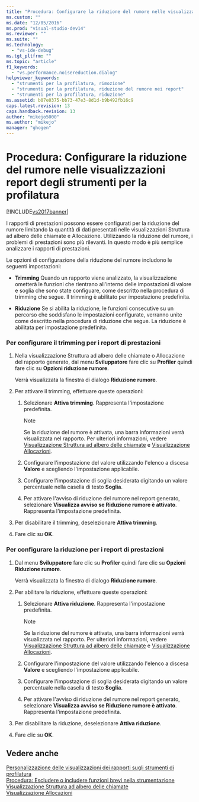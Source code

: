 ```yaml
---
title: "Procedura: Configurare la riduzione del rumore nelle visualizzazioni report degli strumenti per la profilatura | Microsoft Docs"
ms.custom: ""
ms.date: "12/05/2016"
ms.prod: "visual-studio-dev14"
ms.reviewer: ""
ms.suite: ""
ms.technology: 
  - "vs-ide-debug"
ms.tgt_pltfrm: ""
ms.topic: "article"
f1_keywords: 
  - "vs.performance.noisereduction.dialog"
helpviewer_keywords: 
  - "strumenti per la profilatura, rimozione"
  - "strumenti per la profilatura, riduzione del rumore nei report"
  - "strumenti per la profilatura, riduzione"
ms.assetid: b07e0375-bb73-47e3-8d1d-b9b492fb16c9
caps.latest.revision: 13
caps.handback.revision: 13
author: "mikejo5000"
ms.author: "mikejo"
manager: "ghogen"
---
```

# Procedura: Configurare la riduzione del rumore nelle visualizzazioni report degli strumenti per la profilatura
[!INCLUDE[vs2017banner](../code-quality/includes/vs2017banner.md)]

I rapporti di prestazioni possono essere configurati per la riduzione del rumore limitando la quantità di dati presentati nelle visualizzazioni Struttura ad albero delle chiamate e Allocazione.  Utilizzando la riduzione del rumore, i problemi di prestazioni sono più rilevanti.  In questo modo è più semplice analizzare i rapporti di prestazioni.  
  
 Le opzioni di configurazione della riduzione del rumore includono le seguenti impostazioni:  
  
-   **Trimming** Quando un rapporto viene analizzato, la visualizzazione ometterà le funzioni che rientrano all'interno delle impostazioni di valore e soglia che sono state configuare, come descritto nella procedura di trimming che segue.  Il trimming è abilitato per impostazione predefinita.  
  
-   **Riduzione** Se si abilita la riduzione, le funzioni consecutive su un percorso che soddisfano le impostazioni configurate, verranno unite come descritto nella procedura di riduzione che segue.  La riduzione è abilitata per impostazione predefinita.  
  
### Per configurare il trimming per i report di prestazioni  
  
1.  Nella visualizzazione Struttura ad albero delle chiamate o Allocazione del rapporto generato, dal menu **Sviluppatore** fare clic su **Profiler** quindi fare clic su **Opzioni riduzione rumore**.  
  
     Verrà visualizzata la finestra di dialogo **Riduzione rumore**.  
  
2.  Per attivare il trimming, effettuare queste operazioni:  
  
    1.  Selezionare **Attiva trimming**.  Rappresenta l'impostazione predefinita.  
  
        > [!NOTE]
        >  Se la riduzione del rumore è attivata, una barra informazioni verrà visualizzata nel rapporto.  Per ulteriori informazioni, vedere [Visualizzazione Struttura ad albero delle chiamate](../profiling/call-tree-view.md) e [Visualizzazione Allocazioni](../profiling/dotnet-memory-allocations-view.md).  
  
    2.  Configurare l'impostazione del valore utilizzando l'elenco a discesa **Valore** e scegliendo l'impostazione applicabile.  
  
    3.  Configurare l'impostazione di soglia desiderata digitando un valore percentuale nella casella di testo **Soglia**.  
  
    4.  Per attivare l'avviso di riduzione del rumore nel report generato, selezionare **Visualizza avviso se Riduzione rumore è attivato**.  Rappresenta l'impostazione predefinita.  
  
3.  Per disabilitare il trimming, deselezionare **Attiva trimming**.  
  
4.  Fare clic su **OK**.  
  
### Per configurare la riduzione per i report di prestazioni  
  
1.  Dal menu **Sviluppatore** fare clic su **Profiler** quindi fare clic su **Opzioni Riduzione rumore**.  
  
     Verrà visualizzata la finestra di dialogo **Riduzione rumore**.  
  
2.  Per abilitare la riduzione, effettuare queste operazioni:  
  
    1.  Selezionare **Attiva riduzione**.  Rappresenta l'impostazione predefinita.  
  
        > [!NOTE]
        >  Se la riduzione del rumore è attivata, una barra informazioni verrà visualizzata nel rapporto.  Per ulteriori informazioni, vedere [Visualizzazione Struttura ad albero delle chiamate](../profiling/call-tree-view.md) e [Visualizzazione Allocazioni](../profiling/dotnet-memory-allocations-view.md).  
  
    2.  Configurare l'impostazione del valore utilizzando l'elenco a discesa **Valore** e scegliendo l'impostazione applicabile.  
  
    3.  Configurare l'impostazione di soglia desiderata digitando un valore percentuale nella casella di testo **Soglia**.  
  
    4.  Per attivare l'avviso di riduzione del rumore nel report generato, selezionare **Visualizza avviso se Riduzione rumore è attivato**.  Rappresenta l'impostazione predefinita.  
  
3.  Per disabilitare la riduzione, deselezionare **Attiva riduzione**.  
  
4.  Fare clic su **OK**.  
  
## Vedere anche  
 [Personalizzazione delle visualizzazioni dei rapporti sugli strumenti di profilatura](../profiling/customizing-performance-tools-report-views.md)   
 [Procedura: Escludere o includere funzioni brevi nella strumentazione](../profiling/how-to-exclude-or-include-short-functions-from-instrumentation.md)   
 [Visualizzazione Struttura ad albero delle chiamate](../profiling/call-tree-view.md)   
 [Visualizzazione Allocazioni](../profiling/dotnet-memory-allocations-view.md)